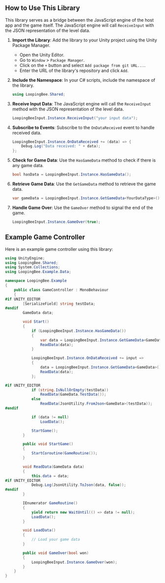 ## How to Use This Library

This library serves as a bridge between the JavaScript engine of the host app and the game itself. The JavaScript engine will call `ReceiveInput` with the JSON representation of the level data.

1. **Import the Library**: Add the library to your Unity project using the Unity Package Manager.
    - Open the Unity Editor.
    - Go to `Window` > `Package Manager`.
    - Click on the `+` button and select `Add package from git URL...`.
    - Enter the URL of the library's repository and click `Add`.

2. **Include the Namespace**: In your C# scripts, include the namespace of the library.
    ```csharp
    using LoopingBee.Shared;
    ```
3. **Receive Input Data**: The JavaScript engine will call the `ReceiveInput` method with the JSON representation of the level data.
    ```csharp
    LoopingBeeInput.Instance.ReceiveInput("your input data");
    ```
4. **Subscribe to Events**: Subscribe to the `OnDataReceived` event to handle received data.
    ```csharp
    LoopingBeeInput.Instance.OnDataReceived += (data) => {
        Debug.Log("Data received: " + data);
    };
    ```
5. **Check for Game Data**: Use the `HasGameData` method to check if there is any game data.
    ```csharp
    bool hasData = LoopingBeeInput.Instance.HasGameData();
    ```
6. **Retrieve Game Data**: Use the `GetGameData` method to retrieve the game data.
    ```csharp
    var gameData = LoopingBeeInput.Instance.GetGameData<YourDataType>();
    ```
7. **Handle Game Over**: Use the `GameOver` method to signal the end of the game.
    ```csharp
    LoopingBeeInput.Instance.GameOver(true);
    ```

## Example Game Controller

Here is an example game controller using this library:

```csharp
using UnityEngine;
using LoopingBee.Shared;
using System.Collections;
using LoopingBee.Example.Data;

namespace LoopingBee.Example
{
    public class GameController : MonoBehaviour
    {
#if UNITY_EDITOR
        [SerializeField] string testData;
#endif
        GameData data;

        void Start()
        {
            if (LoopingBeeInput.Instance.HasGameData())
            {
                var data = LoopingBeeInput.Instance.GetGameData<GameData>();
                ReadData(data);
            }

            LoopingBeeInput.Instance.OnDataReceived += input =>
            {
                data = LoopingBeeInput.Instance.GetGameData<GameData>();
                ReadData(data);
            };

#if UNITY_EDITOR
            if (string.IsNullOrEmpty(testData))
                ReadData(GameData.TestData());
            else
                ReadData(JsonUtility.FromJson<GameData>(testData));
#endif

            if (data != null)
                LoadData();

            StartGame();
        }

        public void StartGame()
        {
            StartCoroutine(GameRoutine());
        }

        void ReadData(GameData data)
        {
            this.data = data;
#if UNITY_EDITOR
            Debug.Log(JsonUtility.ToJson(data, false));
#endif
        }

        IEnumerator GameRoutine()
        {
            yield return new WaitUntil(() => data != null);
            LoadData();
        }

        void LoadData()
        {
            // Load your game data
        }

        public void GameOver(bool won)
        {
            LoopingBeeInput.Instance.GameOver(won);
        }
    }
}
```
